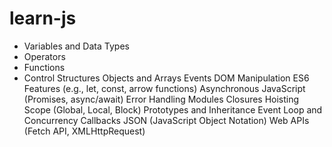 # learn-js
- Variables and Data Types
- Operators
- Functions
 - Control Structures
Objects and Arrays
Events
DOM Manipulation
ES6 Features (e.g., let, const, arrow functions)
Asynchronous JavaScript (Promises, async/await)
Error Handling
Modules
Closures
Hoisting
Scope (Global, Local, Block)
Prototypes and Inheritance
Event Loop and Concurrency
Callbacks
JSON (JavaScript Object Notation)
Web APIs (Fetch API, XMLHttpRequest)
